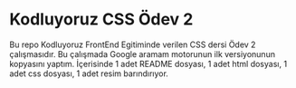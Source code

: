# Kodluyoruz CSS Ödev 2

Bu repo Kodluyoruz FrontEnd Egitiminde verilen CSS dersi Ödev 2 çalışmasıdır. Bu çalışmada Google aramam motorunun ilk versiyonunun kopyasını yaptım. İçerisinde 1 adet README dosyası, 1 adet html dosyası, 1 adet css dosyası, 1 adet resim barındırıyor.
